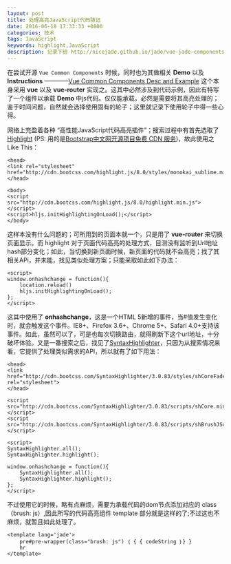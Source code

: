 ```yaml
---
layout: post
title: 处理高亮JavaScript代码随记
date: 2016-06-18 17:33:33 +0800
categories: 技术
tags: JavaScript
keywords: highlight,JavaScript
description: 记录下给 http://nicejade.github.io/jade/vue-jade-components-demo.html#/ 折腾给JavaScript高亮历程；
---
```


在尝试开源 `Vue Common Components` 时候，同时也为其做相关 **Demo** 以及 **Instructions** ————[Vue Common Components Desc and  Example](http://nicejade.github.io/jade/vue-jade-components-demo.html#/) 这个本身采用 **vue** 以及 **vue-router** 实现之。这其中必然涉及到代码示例，因此有特写了一个组件以承载 **Demo** 中js代码。仅仅能承载，必然是需要将其高亮处理的；鉴于时间问题，自然就会选择使用固有的轮子；这里就记录下使用轮子中得一些心得。

网络上充盈着各种 “高性能JavaScript代码高亮插件”；搜索过程中有首先选取了[Highlight](https://highlightjs.org/) (PS: 用的是[Bootstrap中文网开源项目免费 CDN 服务](http://www.bootcdn.cn/))，故此使用之Like This：

```
<head>
<link rel="stylesheet" href="http://cdn.bootcss.com/highlight.js/8.0/styles/monokai_sublime.min.css">
</head>

<body>
<script src="http://cdn.bootcss.com/highlight.js/8.0/highlight.min.js"></script>
<script>hljs.initHighlightingOnLoad();</script>
</body>
```

这样本没有什么问题的；可所用到的页面本就一个，只是用了 **vue-router** 来切换页面显示。而 highlight 对于页面代码高亮的处理方式，目测没有监听到Url地址hash部分变化；如此，当切换到新页面时候，新页面的代码就不会高亮；找了其相关APi，并未能，找见类似处理方案；只能采取如此如下办法：

```
<script>
window.onhashchange = function(){
	location.reload()
	hljs.initHighlightingOnLoad();
};
</script>
```
这其中使用了 **onhashchange**，这是一个HTML 5新增的事件，当#值发生变化时，就会触发这个事件。IE8+、Firefox 3.6+、Chrome 5+、Safari 4.0+支持该事件。如此，虽然可以了，可是也每次切换路由，就得刷新下这个url地址，十分破坏体验。又是一番搜索之后，找见了[SyntaxHighlighter](http://alexgorbatchev.com/SyntaxHighlighter/)，只因为从搜索情况来看，它提供了处理类似需求的API，所以就有了如下用法：

```
<head>
<link href="http://cdn.bootcss.com/SyntaxHighlighter/3.0.83/styles/shCoreFadeToGrey.min.css" rel="stylesheet">
</head>

<script src="http://cdn.bootcss.com/SyntaxHighlighter/3.0.83/scripts/shCore.min.js"></script>
<script src="http://cdn.bootcss.com/SyntaxHighlighter/3.0.83/scripts/shBrushJScript.min.js"></script>

<script>
SyntaxHighlighter.all();
SyntaxHighlighter.highlight();

window.onhashchange = function(){
	SyntaxHighlighter.all();
	SyntaxHighlighter.highlight();
};
</script>
```

不过使用它的时候，略有点麻烦，需要为承载代码的dom节点添加对应的 class（brush: js）,因此所写的代码高亮组件 template 部分就是这样的了;不过这也不麻烦，就暂且如此处理了。

```
<template lang='jade'>
    pre#pre-wrapper(class="brush: js") ｛ { { codeString ｝} }
    hr
</template>
```
